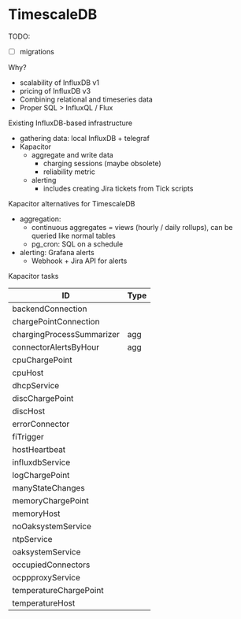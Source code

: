 # TimescaleDB

TODO:
- [ ] migrations

Why?

- scalability of InfluxDB v1
- pricing of InfluxDB v3
- Combining relational and timeseries data 
- Proper SQL > InfluxQL / Flux

Existing InfluxDB-based infrastructure

- gathering data: local InfluxDB + telegraf
- Kapacitor
  - aggregate and write data
    - charging sessions (maybe obsolete)
    - reliability metric
  - alerting
    - includes creating Jira tickets from Tick scripts


Kapacitor alternatives for TimescaleDB

- aggregation:
  - continuous aggregates = views (hourly / daily rollups), can be queried like normal tables
  - pg_cron: SQL on a schedule
- alerting: Grafana alerts
  - Webhook + Jira API for alerts


Kapacitor tasks

| ID                        | Type |
|---------------------------|------|
| backendConnection         |      |
| chargePointConnection     |      |
| chargingProcessSummarizer | agg  |
| connectorAlertsByHour     | agg  |
| cpuChargePoint            |      |
| cpuHost                   |      |
| dhcpService               |      |
| discChargePoint           |      |
| discHost                  |      |
| errorConnector            |      |
| fiTrigger                 |      |
| hostHeartbeat             |      |
| influxdbService           |      |
| logChargePoint            |      |
| manyStateChanges          |      |
| memoryChargePoint         |      |
| memoryHost                |      |
| noOaksystemService        |      |
| ntpService                |      |
| oaksystemService          |      |
| occupiedConnectors        |      |
| ocppproxyService          |      |
| temperatureChargePoint    |      |
| temperatureHost           |      |
